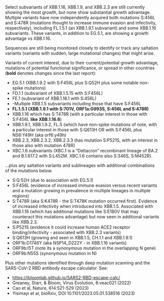 

Select subvariants of XBB.1.16, XBB.1.9, and XBB.2.3 are still currently showing the most growth, but none show substantial growth advantage. Multiple variants have now independently acquired both mutations S:456L and S:478R (mutations thought to increase immune evasion and infectivity, respectively), including FL.1.5.1 (an XBB.1.9.1 subvariant) and some XBB.1.16 subvariants. These variants, in addition to EG.5.1, are showing a growth advantage vs XBB.1.16.


Sequences are still being monitored closely to identify or track any saltation variants (variants with sudden, large mutational changes) that might arise.



Variants of current interest, due to their current/potential growth advantage, mutations of potential functional significance, or spread in other countries (**bold** denotes changes since the last report):



* EG.5.1 (XBB.1.9.2 with S:F456L plus S:Q52H plus some notable non-spike mutations)
* FD.1.1 (subvariant of XBB.1.5.15 with S:F456L)
* FE.1 (subvariant of XBB.1.18.1 with S:456L)
* -Multiple XBB.1.5 subvariants including those that have S:F456L
* **FL.1.5.1 (XBB.1.9.1 with S:701V, ORF1a:G993S, S:456L and S:478R)**
* XBB.1.16 which has S:T478R (with a particular interest in those with S:F456L **like XBB.1.16.6**)
* XBB.1.9.1, XBB.1.9.2, FL.5 (which have non-spike mutations of note, with a particular interest in those with S:Q613H OR with S:F456L plus NS6:Y49H (aka orf6:y49h)
* XBB.2.3, XBB.2.3.2, XBB.2.3.3 (has mutation S:P521S, with an interest in those also with mutation 478R)
* XBC.1.6 subvariants (XBC.1 is a “Deltacron” recombinant lineage of BA.2 and B.1.617.2 with S:L452M. XBC.1.6 contains also S:346S, S:M452R).

…plus any saltation variants and sublineages with additional combinations of the mutations below.



* S:Q:52H (due to association with EG.5.1)
* S:F456L (evidence of increased immune evasion versus recent variants and a mutation growing in prevalence in multiple lineages in multiple regions)
* S:T478R (aka S:K478R - the S:T478K mutation occurred first). Evidence of increased infectivity when introduced into XBB.1.5. Associated with XBB.1.16 (which has additional mutations like S:E180V that may counteract this mutations advantage) but now seen in additional variants like XBB.2.3.
* S:P521S (evidence it could increase human ACE2 receptor binding/infectivity - associated with XBB.2.3 variants)
* S:Q613H (growing and seen in XBB.1.5, CH.1.1 and XBB.1.9.1)
* ORF1b:D1746Y (aka NSP14_D222Y - in XBB.1.16 variants)
* ORF9b:I5T (note its a synonymous mutation in the overlapping N gene)
* ORF9b:N55S (synonymous mutation in N)

Plus other mutations identified through deep mutation scanning and the SARS-CoV-2 RBD antibody escape calculator. See:



* <https://jbloomlab.github.io/SARS2-RBD-escape-calc/>
* Greaney, Starr, &amp; Bloom, Virus Evolution, 8:veac021 (2022)
* Cao et al, Nature, 614:521-529 (2023)
* Yisimayi et al, bioRxiv, DOI 10.1101/2023.05.01.538516 (2023)

